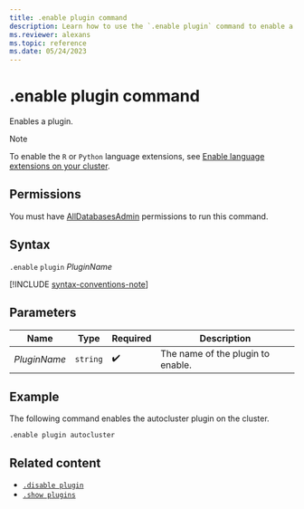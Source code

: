 ```yaml
---
title: .enable plugin command
description: Learn how to use the `.enable plugin` command to enable a plugin.
ms.reviewer: alexans
ms.topic: reference
ms.date: 05/24/2023
---
```

# .enable plugin command

Enables a plugin.

> [!NOTE]
> To enable the `R` or `Python` language extensions, see [Enable language extensions on your cluster](../../language-extensions.md#enable-language-extensions-on-your-cluster).

## Permissions

You must have [AllDatabasesAdmin](../access-control/role-based-access-control.md) permissions to run this command.

## Syntax

`.enable` `plugin` *PluginName*

[!INCLUDE [syntax-conventions-note](../includes/syntax-conventions-note.md)]

## Parameters

|Name|Type|Required|Description|
|--|--|--|--|
|*PluginName*| `string` | :heavy_check_mark:|The name of the plugin to enable.|

## Example

The following command enables the autocluster plugin on the cluster.

```kusto
.enable plugin autocluster
```

## Related content

* [`.disable plugin`](disable-plugin.md)
* [`.show plugins`](show-plugins.md)
